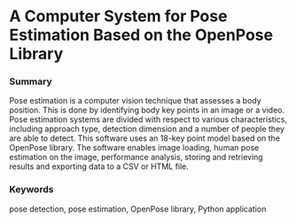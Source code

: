 # A Computer System for Pose Estimation Based on the OpenPose Library
### Summary
Pose estimation is a computer vision technique that assesses a body position. This is done
by identifying body key points in an image or a video. Pose estimation systems are divided
with respect to various characteristics, including approach type, detection dimension and
a number of people they are able to detect.
This software uses an 18-key point model based on the OpenPose library. The software
enables image loading, human pose estimation on the image, performance analysis, storing
and retrieving results and exporting data to a CSV or HTML file.
### Keywords
pose detection, pose estimation, OpenPose library, Python application
